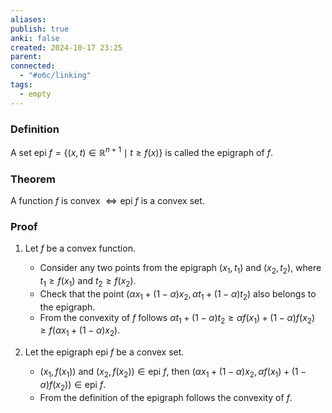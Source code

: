 ```yaml
---
aliases: 
publish: true
anki: false
created: 2024-10-17 23:25
parent: 
connected:
  - "#обс/linking"
tags:
  - empty
---
```


### Definition
A set $\text{epi } f = \{(x,t) \in \mathbb{R}^{n+1} \mid t \geq f(x)\}$ is called the epigraph of $f$.

### Theorem
A function $f$ is convex $\iff \text{epi } f$ is a convex set.

### Proof
1. Let $f$ be a convex function.
   - Consider any two points from the epigraph $(x_1, t_1)$ and $(x_2, t_2)$, where $t_1 \geq f(x_1)$ and $t_2 \geq f(x_2)$.
   - Check that the point $(\alpha x_1 + (1-\alpha) x_2, \alpha t_1 + (1-\alpha) t_2)$ also belongs to the epigraph.
   - From the convexity of $f$ follows $\alpha t_1 + (1-\alpha) t_2 \geq \alpha f(x_1) + (1-\alpha) f(x_2) \geq f(\alpha x_1 + (1-\alpha) x_2)$.
   
2. Let the epigraph $\text{epi } f$ be a convex set.
   - $(x_1, f(x_1))$ and $(x_2, f(x_2)) \in \text{epi } f$, then $(\alpha x_1 + (1-\alpha) x_2, \alpha f(x_1) + (1-\alpha) f(x_2)) \in \text{epi } f$.
   - From the definition of the epigraph follows the convexity of $f$.
